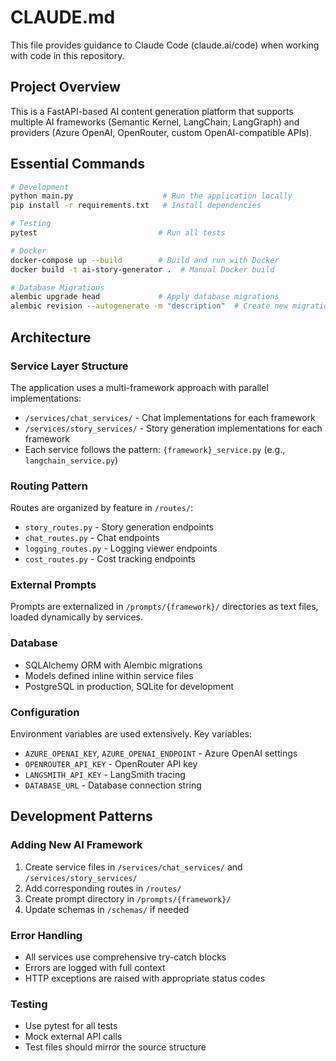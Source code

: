 # CLAUDE.md

This file provides guidance to Claude Code (claude.ai/code) when working with code in this repository.

## Project Overview

This is a FastAPI-based AI content generation platform that supports multiple AI frameworks (Semantic Kernel, LangChain, LangGraph) and providers (Azure OpenAI, OpenRouter, custom OpenAI-compatible APIs).

## Essential Commands

```bash
# Development
python main.py                    # Run the application locally
pip install -r requirements.txt   # Install dependencies

# Testing
pytest                           # Run all tests

# Docker
docker-compose up --build        # Build and run with Docker
docker build -t ai-story-generator .  # Manual Docker build

# Database Migrations
alembic upgrade head             # Apply database migrations
alembic revision --autogenerate -m "description"  # Create new migration
```

## Architecture

### Service Layer Structure
The application uses a multi-framework approach with parallel implementations:
- `/services/chat_services/` - Chat implementations for each framework
- `/services/story_services/` - Story generation implementations for each framework
- Each service follows the pattern: `{framework}_service.py` (e.g., `langchain_service.py`)

### Routing Pattern
Routes are organized by feature in `/routes/`:
- `story_routes.py` - Story generation endpoints
- `chat_routes.py` - Chat endpoints
- `logging_routes.py` - Logging viewer endpoints
- `cost_routes.py` - Cost tracking endpoints

### External Prompts
Prompts are externalized in `/prompts/{framework}/` directories as text files, loaded dynamically by services.

### Database
- SQLAlchemy ORM with Alembic migrations
- Models defined inline within service files
- PostgreSQL in production, SQLite for development

### Configuration
Environment variables are used extensively. Key variables:
- `AZURE_OPENAI_KEY`, `AZURE_OPENAI_ENDPOINT` - Azure OpenAI settings
- `OPENROUTER_API_KEY` - OpenRouter API key
- `LANGSMITH_API_KEY` - LangSmith tracing
- `DATABASE_URL` - Database connection string

## Development Patterns

### Adding New AI Framework
1. Create service files in `/services/chat_services/` and `/services/story_services/`
2. Add corresponding routes in `/routes/`
3. Create prompt directory in `/prompts/{framework}/`
4. Update schemas in `/schemas/` if needed

### Error Handling
- All services use comprehensive try-catch blocks
- Errors are logged with full context
- HTTP exceptions are raised with appropriate status codes

### Testing
- Use pytest for all tests
- Mock external API calls
- Test files should mirror the source structure